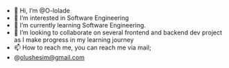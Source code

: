 - 👋 Hi, I’m @O-lolade
- 👀 I’m interested in Software Engineering
- 🌱 I’m currently learning Software Engineering.
- 💞️ I’m looking to collaborate on several frontend and backend dev project as I make progress in my learning journey
- 📫 How to reach me, you can reach me via mail;
-  @olushesim@gmail.com

<!---
O-lolade/O-lolade is a ✨ special ✨ repository because its `README.md` (this file) appears on your GitHub profile.
You can click the Preview link to take a look at your changes.
--->
